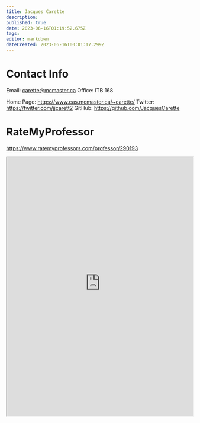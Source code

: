 ```yaml
---
title: Jacques Carette
description: 
published: true
date: 2023-06-16T01:19:52.675Z
tags: 
editor: markdown
dateCreated: 2023-06-16T00:01:17.299Z
---
```


# Contact Info
Email: carette@mcmaster.ca
Office: ITB 168

Home Page: https://www.cas.mcmaster.ca/~carette/
Twitter: https://twitter.com/jjcarett2
GitHub: https://github.com/JacquesCarette

# RateMyProfessor
https://www.ratemyprofessors.com/professor/290193
<iframe src="https://www.ratemyprofessors.com/professor/290193" title="RateMyProfessors" width=100% height=700px />